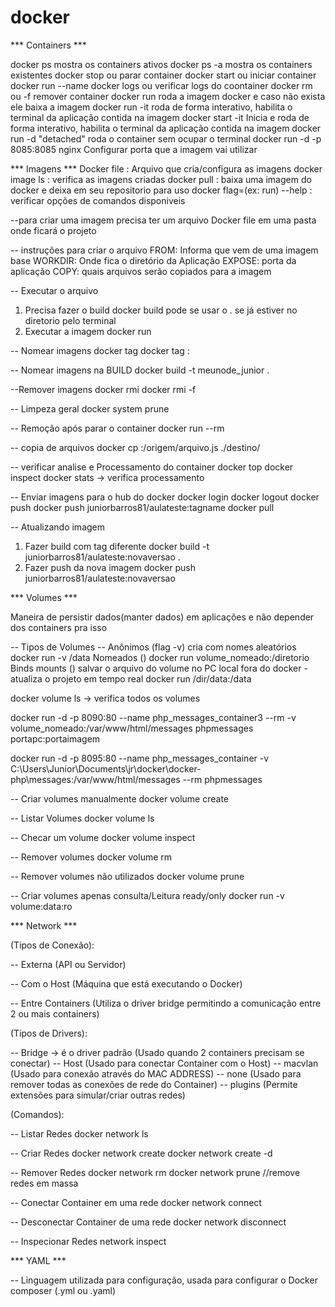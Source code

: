 # docker
*** Containers ***

docker ps mostra os containers ativos
docker ps -a mostra os containers existentes 
docker stop <ID> ou <NAME> parar container
docker start <ID> ou <NAME> iniciar container
docker run --name <NAME NOVO> <IMAGEM>
docker logs <ID> ou <NAME> verificar logs do coontainer
docker rm <ID> ou <NAME> -f remover container
docker run <imagem> roda a imagem docker e caso não exista ele baixa a imagem
docker run -it <imagem> roda de forma interativo, habilita o terminal da aplicação contida na imagem
docker start -it <Container> Inicia e roda de forma interativo, habilita o terminal da aplicação contida na imagem
docker run -d <imagem> "detached" roda o container sem ocupar o terminal
docker run -d -p 8085:8085 nginx Configurar porta que a imagem vai utilizar

*** Imagens ***
Docker file : Arquivo que cria/configura as imagens
docker image ls : verifica as imagens criadas
docker pull <imagem> : baixa uma imagem do docker e deixa em seu repositorio para uso
docker flag=(ex: run) --help : verificar opções de comandos disponiveis


--para criar uma imagem precisa ter um arquivo Docker file em uma pasta onde ficará o projeto

-- instruções para criar o arquivo
FROM: Informa que vem de uma imagem base
WORKDIR: Onde fica o diretório da Aplicação
EXPOSE: porta da aplicação
COPY: quais arquivos serão copiados para a imagem

-- Executar o arquivo
1) Precisa fazer o build
docker build <diretorio da imagem> pode se usar o . se já estiver no diretorio pelo terminal
2) Executar a imagem
docker run <imagem>

-- Nomear imagens
docker tag <ID> <NOME>
docker tag <NOME>:<TAG>


-- Nomear imagens na BUILD
docker build -t meunode_junior .

--Remover imagens
docker rmi <imagem>
docker rmi <imagem> -f

-- Limpeza geral
docker system prune


-- Remoção após parar o container
docker run --rm <container>

-- copia de arquivos
docker cp <container>:/origem/arquivo.js ./destino/

-- verificar analise e Processamento do container
docker top <container>
docker inspect
docker stats -> verifica processamento

-- Enviar imagens para o hub do docker
docker login
docker logout
docker push <NOME IMAGEM> 
docker push juniorbarros81/aulateste:tagname
docker pull 

-- Atualizando imagem
1) Fazer build com tag diferente
docker build -t juniorbarros81/aulateste:novaversao .
2) Fazer push da nova imagem
docker push juniorbarros81/aulateste:novaversao

*** Volumes ***

Maneira de persistir dados(manter dados) em aplicações e não depender dos containers pra isso

-- Tipos de Volumes --
Anônimos (flag -v) cria com nomes aleatórios
docker run -v /data
Nomeados ()
docker run volume_nomeado:/diretorio
Binds mounts () salvar o arquivo do volume no PC local fora do docker - atualiza o projeto em tempo real
docker run /dir/data:/data


docker volume ls -> verifica todos os volumes

docker run -d -p 8090:80 --name php_messages_container3 --rm -v volume_nomeado:/var/www/html/messages phpmessages
                portapc:portaimagem

docker run -d -p 8095:80 --name php_messages_container -v C:\Users\Junior\Documents\jr\docker\docker-php\messages:/var/www/html/messages --rm phpmessages

-- Criar volumes manualmente
docker volume create <nome>

-- Listar Volumes
docker volume ls

-- Checar um volume
docker volume inspect <nome>

-- Remover volumes
docker volume rm <nome>

-- Remover volumes não utilizados
docker volume prune

-- Criar volumes apenas consulta/Leitura ready/only
docker run -v volume:data:ro


*** Network ***

(Tipos de Conexão):

-- Externa (API ou Servidor)

-- Com o Host (Máquina que está executando o Docker)

-- Entre Containers (Utiliza o driver bridge permitindo a comunicação entre 2 ou mais containers)

(Tipos de Drivers):

-- Bridge -> é o driver padrão
   (Usado quando 2 containers precisam se conectar)
-- Host
   (Usado para conectar Container com o Host) 
-- macvlan
    (Usado para conexão através do MAC ADDRESS)
-- none
    (Usado para remover todas as conexões de rede do Container)
-- plugins
    (Permite extensões para simular/criar outras redes)

(Comandos):

-- Listar Redes
docker network ls

-- Criar Redes
docker network create <nome>
docker network create -d <driver> <nome>

-- Remover Redes
docker network rm <nome>
docker network prune //remove redes em massa

-- Conectar Container em uma rede
docker network connect <rede> <container>

-- Desconectar Container de uma rede
docker network disconnect <rede> <container>

-- Inspecionar Redes
network inspect <nome>


*** YAML ***

-- Linguagem utilizada para configuração, usada para configurar o Docker composer (.yml ou .yaml)



